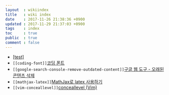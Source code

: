 ```yaml
---
layout  : wikiindex
title   : wiki index
date    : 2017-11-26 21:38:36 +0900
updated : 2017-11-29 21:37:03 +0900
tags    : index
toc     : true
public  : true
comment : false
---
```


* [[test]](../test)
* `[[coding-font]]`[코딩 폰트](../coding-font)
* `[[google-search-console-remove-outdated-content]]`[구글 웹 도구 - 오래된 콘텐츠 삭제](../google-search-console-remove-outdated-content)
* `[[mathjax-latex]]`[MathJax로 latex 사용하기](../mathjax-latex)
* `[[vim-conceallevel]]`[conceallevel (Vim)](../vim-conceallevel)
